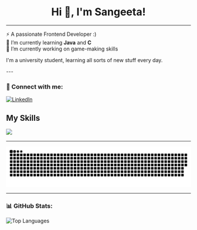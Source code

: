 <h1 align="center">Hi 👋, I'm Sangeeta!</h1>

---
⚡ A passionate Frontend Developer :) <br>
🌱 I’m currently learning **Java** and **C** <br>
🔭 I’m currently working on game-making skills

<p> I'm a university student, learning all sorts of new stuff every day.</p>
---

<h3 align="left">💬 Connect with me:</h3>
<!-- Add your social links here -->

<p align="left">
  <a href="https://www.linkedin.com/in/sangeeta-santokee" target="_blank">
    <img src="https://img.shields.io/badge/LinkedIn-blue?style=for-the-badge&logo=linkedin" alt="LinkedIn"/>
  </a>
</p>

<h2>My Skills</h2>
<p align="left">
  <a href="https://skillicons.dev">
    <img src="https://skillicons.dev/icons?i=js,html,css,c,cpp,firebase,flask,mysql,npm,notion,postman,py,r,react,replit,vscode&perline=8" />
  </a>
</p>

---

![Snake animation](https://github.com/SangeetaSantokee/SangeetaSantokee/blob/output/github-snake-dark.svg)

---

<h3 align="left">📊 GitHub Stats:</h3>

<p align="left">
  <img src="https://github-readme-stats.vercel.app/api/top-langs?username=sangeetasantokee&show_icons=true&locale=en&layout=compact" alt="Top Languages"/>
</p>
